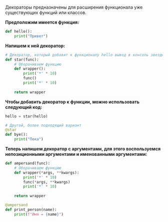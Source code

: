 Декораторы предназначены для расширения функционала уже существующих функций или классов.

**Предположим имеется функция:**

```Python
def hello():
	print("Привет")
```

**Напишем к ней декоратор:**

```Python
# Декоратор, который добавит к функционалу hello вывод в консоль звездочек
def star(func):
	# Оборачиваем функцию
	def wrapper():
		print('*' * 10)
		func()
		print('*' * 10)
		
	return wrapper
```

**Чтобы добавить декоратор к функции, можно использовать следующий код:**

```Python
hello = star(hello)

# Другой, более подходящий вариант
@star
def bye():
	print("Пока")
```

**Теперь напишем декоратор с аргументами, для этого воспользуемся непозиционными аргументами и именованными аргументами:**

```Python
def ampersand(func):
	# Оборачиваем функцию
	def wrapper(*args, **kwargs):
		print('*' * 10)
		func(*args, **kwargs)
		print('*' * 10)
		
	return wrapper

@ampersand
def print_person(name):
	print(f"Имя = {name}")
```